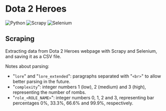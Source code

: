 # Dota 2 Heroes
![Python](https://img.shields.io/badge/Python-3.11-3670A0?style=for-the-badge&logo=python&logoColor=ffdd54&style=flat-square)
![Scrapy](https://img.shields.io/badge/scrapy-%2360a839.svg?style=for-the-badge&logo=scrapy&logoColor=d1d2d3&style=flat-square)
![Selenium](https://img.shields.io/badge/-selenium-%43B02A?style=for-the-badge&logo=selenium&logoColor=white&style=flat-square)

## Scraping
Extracting data from Dota 2 Heroes webpage with Scrapy and Selenium, and saving it as a CSV file.

Notes about parsing:
* "`lore`" and "`lore_extended`": paragraphs separated with "`<br>`" to allow better parsing in the future.
* "`complexity`": integer numbers 1 (low), 2 (medium) and 3 (high), representing the number of rombs.
* "`role_<ROLE_NAME>`": integer numbers 0, 1, 2 and 3, representing bar percentages 0%, 33.3%, 66.6% and 99.9%, respectively.
